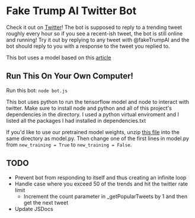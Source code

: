 # Fake Trump AI Twitter Bot

Check it out on [Twitter](https://twitter.com/fakeTrumpAI)! The bot is supposed to reply to a trending tweet roughly every hour so if you see a recent-ish tweet, the bot is still online and running! Try it out by replying to any tweet with @fakeTrumpAI and the bot should reply to you with a response to the tweet you replied to.

This bot uses a model based on this [article](https://medium.com/tensorflow/a-transformer-chatbot-tutorial-with-tensorflow-2-0-88bf59e66fe2)

## Run This On Your Own Computer!  
Run this bot: `node bot.js`  

This bot uses python to run the tensorflow model and node to interact with twitter. Make sure to install node and python and all of this project's dependencies in the directory. I used a python virtual enviroment and I listed all the packages I had installed in dependencies.txt  

If you'd like to use our pretrained model weights, unzip [this file](https://gtvault-my.sharepoint.com/personal/awing6_gatech_edu/_layouts/15/onedrive.aspx?id=%2Fpersonal%2Fawing6%5Fgatech%5Fedu%2FDocuments%2Ftraining%2Ezip&parent=%2Fpersonal%2Fawing6%5Fgatech%5Fedu%2FDocuments&originalPath=aHR0cHM6Ly9ndHZhdWx0LW15LnNoYXJlcG9pbnQuY29tLzp1Oi9nL3BlcnNvbmFsL2F3aW5nNl9nYXRlY2hfZWR1L0VZcWpXNWVGQ0x0SnNHNXdlUzM0ZEdNQnk5T194ekQzT0ZfTUNJSVhpOVdCNWc_cnRpbWU9WHduYUlaVmsxMGc) into the same directory as model.py. Then change one of the first lines in model.py from `new_training = True` to `new_training = False`.  

## TODO

* Prevent bot from responding to itself and thus creating an infinite loop  
* Handle case where you exceed 50 of the trends and hit the twitter rate limit  
  * Increment the count parameter in _getPopularTweets by 1 and then get the next tweet  
* Update JSDocs
